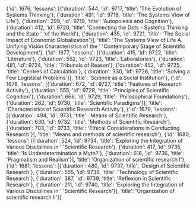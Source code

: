  {'id': 1676,
  'lessons': [{'duration': 544,
               'id': 9717,
               'title': 'The Evolution of Systems Thinking'},
              {'duration': 491,
               'id': 9718,
               'title': 'The Systems View of Life'},
              {'duration': 299,
               'id': 9719,
               'title': 'Autopoiesis and Cognition'},
              {'duration': 412,
               'id': 9720,
               'title': 'Connecting the Dots - Systems Thinking and the State '
                        'of the World'},
              {'duration': 435,
               'id': 9721,
               'title': 'The Social Impact of Economic Globalization'}],
  'title': 'The Systems View of Life A Unifying Vision Characteristics of the '
           'Contemporary Stage of Scientific Development'},
 {'id': 1677,
  'lessons': [{'duration': 415, 'id': 9722, 'title': 'Literature'},
              {'duration': 552, 'id': 9723, 'title': 'Laboratories'},
              {'duration': 481, 'id': 9724, 'title': 'Tribunals of Reason'},
              {'duration': 452, 'id': 9725, 'title': 'Centres of Calculation'},
              {'duration': 330,
               'id': 9726,
               'title': 'Solving a Few Logistical Problems'}],
  'title': 'Science as a Social Institution'},
 {'id': 1678,
  'lessons': [{'duration': 672,
               'id': 9727,
               'title': 'Features of Research Activity'},
              {'duration': 555,
               'id': 9728,
               'title': 'Principles of Scientific Cognition'},
              {'duration': 666,
               'id': 9729,
               'title': 'Philosophical Foundations'},
              {'duration': 262, 'id': 9730, 'title': 'Scientific Paradigms'}],
  'title': 'Characteristics of Scientific Research Activity'},
 {'id': 1679,
  'lessons': [{'duration': 494,
               'id': 9731,
               'title': 'Means of Scientific Research'},
              {'duration': 630,
               'id': 9732,
               'title': 'Methods of Scientific Research'},
              {'duration': 703,
               'id': 9733,
               'title': 'Ethical Considerations in Conducting Research'}],
  'title': 'Means and methods of scientific research'},
 {'id': 1680,
  'lessons': [{'duration': 524,
               'id': 9734,
               'title': 'Exploring the Integration of Various Disciplines in '
                        'Scientific Research'},
              {'duration': 417,
               'id': 9735,
               'title': 'Is Underdetermination a Myth?'},
              {'duration': 616, 'id': 9736, 'title': 'Pragmatism and Realism'}],
  'title': 'Organization of scientific research I'},
 {'id': 1681,
  'lessons': [{'duration': 480,
               'id': 9737,
               'title': 'Design of Scientific Research'},
              {'duration': 565,
               'id': 9738,
               'title': 'Technology of Scientific Research'},
              {'duration': 387,
               'id': 9739,
               'title': 'Reflexion in Scientific Research'},
              {'duration': 211,
               'id': 9740,
               'title': 'Exploring the Integration of Various Disciplines in '
                        'Scientific Research'}],
  'title': 'Organization of scientific research II'}]